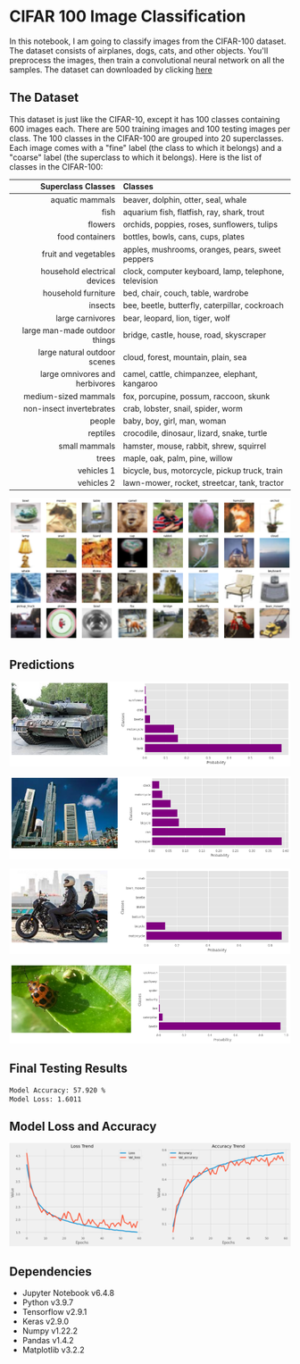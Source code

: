 # CIFAR 100 Image Classification

In this notebook, I am going to classify images from the CIFAR-100 dataset. The dataset consists of airplanes, dogs, cats, and other objects. You'll preprocess the images, then train a convolutional neural network on all the samples. The dataset can downloaded by clicking [here](https://www.cs.toronto.edu/~kriz/cifar-100-python.tar.gz)

## The Dataset

This dataset is just like the CIFAR-10, except it has 100 classes containing 600 images each. There are 500 training images and 100 testing images per class. The 100 classes in the CIFAR-100 are grouped into 20 superclasses. Each image comes with a "fine" label (the class to which it belongs) and a "coarse" label (the superclass to which it belongs).
Here is the list of classes in the CIFAR-100:

| Superclass Classes | Classes |
| ---: | :--- |
| aquatic mammals | beaver, dolphin, otter, seal, whale |
| fish | aquarium fish, flatfish, ray, shark, trout |
| flowers | orchids, poppies, roses, sunflowers, tulips |
| food containers | bottles, bowls, cans, cups, plates |
| fruit and vegetables | apples, mushrooms, oranges, pears, sweet peppers |
| household electrical devices | clock, computer keyboard, lamp, telephone, television |
| household furniture | bed, chair, couch, table, wardrobe |
| insects | bee, beetle, butterfly, caterpillar, cockroach |
| large carnivores | bear, leopard, lion, tiger, wolf |
| large man-made outdoor things | bridge, castle, house, road, skyscraper |
| large natural outdoor scenes | cloud, forest, mountain, plain, sea |
| large omnivores and herbivores | camel, cattle, chimpanzee, elephant, kangaroo |
| medium-sized mammals | fox, porcupine, possum, raccoon, skunk |
| non-insect invertebrates | crab, lobster, snail, spider, worm |
| people | baby, boy, girl, man, woman |
| reptiles | crocodile, dinosaur, lizard, snake, turtle |
| small mammals | hamster, mouse, rabbit, shrew, squirrel |
| trees | maple, oak, palm, pine, willow |
| vehicles 1 | bicycle, bus, motorcycle, pickup truck, train |
| vehicles 2 | lawn-mower, rocket, streetcar, tank, tractor |

![](dataset.png)

## Predictions

![](prediction1.png)

![](prediction2.png)

![](prediction3.png)

![](prediction4.png)

## Final Testing Results

    Model Accuracy: 57.920 %
    Model Loss: 1.6011

## Model Loss and Accuracy

![](model_metrics.png)

## Dependencies

- Jupyter Notebook v6.4.8
- Python v3.9.7
- Tensorflow v2.9.1
- Keras v2.9.0
- Numpy v1.22.2
- Pandas v1.4.2
- Matplotlib v3.2.2